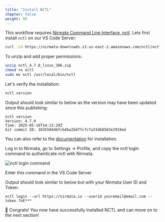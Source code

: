 ```yaml
---
title: "Install NCTL" 
chapter: false
weight: 90 
---
```



This workflow requires [Nirmata Command Line Interface, nctl](https://downloads.nirmata.io/nctl/downloads/). Lets first install `nctl` on our VS Code Server:

```bash
curl -LO https://nirmata-downloads.s3.us-east-2.amazonaws.com/nctl/nctl_4.7.0/nctl_4.7.0_linux_386.zip
```

To unzip and add proper permissions:

```bash
unzip nctl_4.7.0_linux_386.zip
chmod +x nctl
sudo mv nctl /usr/local/bin/nctl
```

Let's verify the installation:

```bash
nctl version
```

Output should look similar to below as the version may have been updated since this publishing:

```
nctl version
Version: 4.7.0
Time: 2025-05-16T14:12:29Z
Git commit ID: 1035584dbfcb4ba2bd7fc7cfa33db8583e2919ed
```

You can also refer to the [documentation](https://downloads.nirmata.io/nctl/stablereleases/) for installation.

Log in to Nirmata, go to Settings → Profile, and copy the nctl login command to authenticate nctl with Nirmata.

![nctl login command](/images/nctl-copy.png)

Enter this command in the VS Code Server 

Output should look similar to below but with your Nirmata User ID and Token:
```
nctl login --url https://nirmata.io --userid youremail@email.com --token 7nE***
```
🚀 Congrats! You now have successfully installed NCTL and can move on to the next section! 
